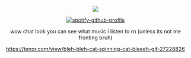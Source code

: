 <div align="center">

![](https://komarev.com/ghpvc/?username=bomboclapclap&color=0099d3&abbreviated=true&style=flat-square&label=+sigmas+collected+)

[![spotify-github-profile](https://spotify-github-profile.kittinanx.com/api/view?uid=hvvqvjs480cxuz08mw5u083li&cover_image=true&theme=natemoo-re&background_color=121212&interchange=true&bar_color=53b14f&bar_color_cover=true)](https://spotify-github-profile.kittinanx.com/api/view?uid=hvvqvjs480cxuz08mw5u083li&redirect=true)

wow chat look you can see what music i listen to rn (unless its not me fronting bruh)

https://tenor.com/view/bleh-bleh-cat-spinning-cat-bleeeh-gif-27228826
